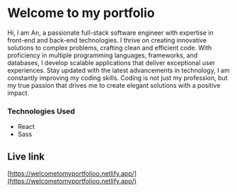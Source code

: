 # Welcome to my portfolio
Hi,
I am An, a passionate full-stack software engineer with expertise in front-end and back-end technologies. I thrive on creating innovative solutions to complex problems, crafting clean and efficient code. With proficiency in multiple programming languages, frameworks, and databases, I develop scalable applications that deliver exceptional user experiences. Stay updated with the latest advancements in technology, I am constantly improving my coding skills. Coding is not just my profession, but my true passion that drives me to create elegant solutions with a positive impact.


### Technologies Used
* React
* Sass

## Live link

[https://welcometomyportfolioo.netlify.app/](https://welcometomyportfolioo.netlify.app/)


